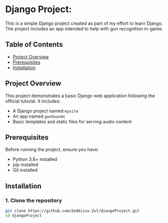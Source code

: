 # Django Project: 

This is a simple Django project created as part of my effort to learn Django. The project includes an app intended to help with gun recognition in-game. 

## Table of Contents
- [Project Overview](#project-overview)
- [Prerequisites](#prerequisites)
- [Installation](#installation)

## Project Overview
This project demonstrates a basic Django web application following the official tutorial. 
It includes:
- A Django project named `mysite`
- An app named `gunSounds`
- Basic templates and static files for serving audio content

## Prerequisites
Before running the project, ensure you have:
- Python 3.8+ installed
- pip installed
- Git installed

## Installation

### 1. Clone the repository

```bash
git clone https://github.com/Zeddicus-Zul/djangoProject.git
cd djangoProject
